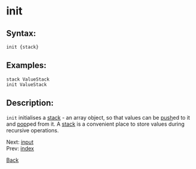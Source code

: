 # init

## Syntax:
`init {stack}`

## Examples:
`stack ValueStack`  
`init ValueStack`

## Description:
`init` initialises a [stack](stack.md) - an array object, so that values can be [push](push.md)ed to it and [pop](pop.md)ped from it. A [stack](stack.md) is a convenient place to store values during recursive operations.

Next: [input](input.md)  
Prev: [index](index.md)

[Back](../../README.md)
